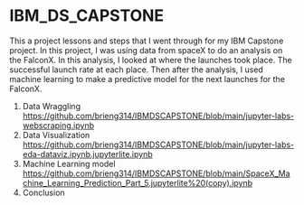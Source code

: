 # IBM_DS_CAPSTONE

This a project lessons and steps that I went through for my IBM Capstone project. In this project, I was using data from spaceX to do an analysis on the FalconX. In this analysis, I looked at where the launches took place. The successful launch rate at each place. Then after the analysis, I used machine learning to make a predictive model for the next launches for the FalconX. 

1. Data Wraggling
     https://github.com/brieng314/IBMDSCAPSTONE/blob/main/jupyter-labs-webscraping.ipynb
3. Data Visualization
     https://github.com/brieng314/IBMDSCAPSTONE/blob/main/jupyter-labs-eda-dataviz.ipynb.jupyterlite.ipynb
6. Machine Learning model
     https://github.com/brieng314/IBMDSCAPSTONE/blob/main/SpaceX_Machine_Learning_Prediction_Part_5.jupyterlite%20(copy).ipynb
8. Conclusion
